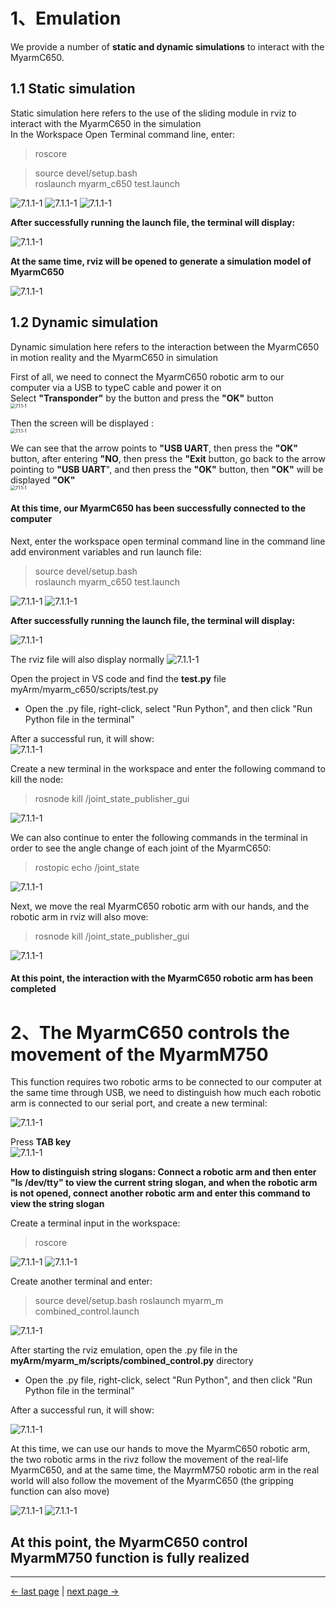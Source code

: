 # 1、Emulation

We provide a number of **static and dynamic simulations** to interact with the MyarmC650.    


## 1.1 Static simulation
Static simulation here refers to the use of the sliding module in rviz to interact with the MyarmC650 in the simulation  
In the Workspace Open Terminal command line, enter:    
> roscore

> source devel/setup.bash   
> roslaunch myarm_c650 test.launch  


<img src="../../../resources/4-FunctionsAndApplications/6-SDKDevelopment/5.2 -DevelopmentAndUseBasedOnROS1/2_download_en/launch1.jpg" alt="7.1.1-1" style="zoom:100%;" />   

<img src="../../../resources/4-FunctionsAndApplications/6-SDKDevelopment/5.2 -DevelopmentAndUseBasedOnROS1/1_download/roscore.jpg" alt="7.1.1-1" style="zoom:100%;" />   

<img src="../../../resources/4-FunctionsAndApplications/6-SDKDevelopment/5.2 -DevelopmentAndUseBasedOnROS1/1_download/launch2.jpg" alt="7.1.1-1" style="zoom:100%;" />   

**After successfully running the launch file, the terminal will display:**

<img src="../../../resources/4-FunctionsAndApplications/6-SDKDevelopment/5.2 -DevelopmentAndUseBasedOnROS1/1_download/launch3.jpg" alt="7.1.1-1" style="zoom:100%;" />    

**At the same time, rviz will be opened to generate a simulation model of MyarmC650**

<img src="../../../resources/4-FunctionsAndApplications/6-SDKDevelopment/5.2 -DevelopmentAndUseBasedOnROS1/2_download_en/launch4.jpg" alt="7.1.1-1" style="zoom:100%;" />  


## 1.2 Dynamic simulation
Dynamic simulation here refers to the interaction between the MyarmC650 in motion reality and the MyarmC650 in simulation    

First of all, we need to connect the MyarmC650 robotic arm to our computer via a USB to typeC cable and power it on    
Select **"Transponder"** by the button and press the **"OK"** button  
<img src="../../../resources/4-FunctionsAndApplications/6-SDKDevelopment/5.2 -DevelopmentAndUseBasedOnROS1/1_download/Myarm1.jpg" alt="7.1.1-1" style="zoom:50%;" />  

Then the screen will be displayed :    
<img src="../../../resources/4-FunctionsAndApplications/6-SDKDevelopment/5.2 -DevelopmentAndUseBasedOnROS1/1_download/Myarm2.jpg" alt="7.1.1-1" style="zoom:50%;" />  

We can see that the arrow points to **"USB UART**, then press the **"OK"** button, after entering **"NO**, then press the **"Exit** button, go back to the arrow pointing to **"USB UART**", and then press the **"OK"** button, then **"OK"** will be displayed **"OK"**  
<img src="../../../resources/4-FunctionsAndApplications/6-SDKDevelopment/5.2 -DevelopmentAndUseBasedOnROS1/1_download/Myarm3.jpg" alt="7.1.1-1" style="zoom:50%;" />  

#### At this time, our MyarmC650 has been successfully connected to the computer  


Next, enter the workspace open terminal command line in the command line add environment variables and run launch file:    
> source devel/setup.bash   
> roslaunch myarm_c650 test.launch  


<img src="../../../resources/4-FunctionsAndApplications/6-SDKDevelopment/5.2 -DevelopmentAndUseBasedOnROS1/2_download_en/launch1.jpg" alt="7.1.1-1" style="zoom:100%;" />   

<img src="../../../resources/4-FunctionsAndApplications/6-SDKDevelopment/5.2 -DevelopmentAndUseBasedOnROS1/1_download/launch2.jpg" alt="7.1.1-1" style="zoom:100%;" />   

**After successfully running the launch file, the terminal will display:**

<img src="../../../resources/4-FunctionsAndApplications/6-SDKDevelopment/5.2 -DevelopmentAndUseBasedOnROS1/1_download/launch3.jpg" alt="7.1.1-1" style="zoom:100%;" />    

The rviz file will also display normally
<img src="../../../resources/4-FunctionsAndApplications/6-SDKDevelopment/5.2 -DevelopmentAndUseBasedOnROS1/1_download/launch5.jpg" alt="7.1.1-1" style="zoom:100%;" />  


Open the project in VS code and find the **test.py** file myArm/myarm_c650/scripts/test.py  

- Open the .py file, right-click, select "Run Python", and then click "Run Python file in the terminal"  

After a successful run, it will show:    
<img src="../../../resources/4-FunctionsAndApplications/6-SDKDevelopment/5.2 -DevelopmentAndUseBasedOnROS1/1_download/runpython2.jpg" alt="7.1.1-1" style="zoom:100%;" />  

Create a new terminal in the workspace and enter the following command to kill the node:    
> rosnode kill /joint_state_publisher_gui   
<img src="../../../resources/4-FunctionsAndApplications/6-SDKDevelopment/5.2 -DevelopmentAndUseBasedOnROS1/1_download/kill1.jpg" alt="7.1.1-1" style="zoom:100%;" />    

We can also continue to enter the following commands in the terminal in order to see the angle change of each joint of the MyarmC650:    
> rostopic echo /joint_state  

<img src="../../../resources/4-FunctionsAndApplications/6-SDKDevelopment/5.2 -DevelopmentAndUseBasedOnROS1/1_download/topic1.jpg" alt="7.1.1-1" style="zoom:100%;" />    

Next, we move the real MyarmC650 robotic arm with our hands, and the robotic arm in rviz will also move:    
> rosnode kill /joint_state_publisher_gui   
<img src="../../../resources/4-FunctionsAndApplications/6-SDKDevelopment/5.2 -DevelopmentAndUseBasedOnROS1/1_download/launch6.jpg" alt="7.1.1-1" style="zoom:100%;" />    

#### At this point, the interaction with the MyarmC650 robotic arm has been completed  

# 2、The MyarmC650 controls the movement of the MyarmM750
This function requires two robotic arms to be connected to our computer at the same time through USB, we need to distinguish how much each robotic arm is connected to our serial port, and create a new terminal:    

<img src="../../../resources/4-FunctionsAndApplications/6-SDKDevelopment/5.2 -DevelopmentAndUseBasedOnROS1/1_download/tty.jpg" alt="7.1.1-1" style="zoom:100%;" />    

Press **TAB key**    
<img src="../../../resources/4-FunctionsAndApplications/6-SDKDevelopment/5.2 -DevelopmentAndUseBasedOnROS1/2_download_en/tty1.jpg" alt="7.1.1-1" style="zoom:100%;" />    

**How to distinguish string slogans: Connect a robotic arm and then enter "ls /dev/tty" to view the current string slogan, and when the robotic arm is not opened, connect another robotic arm and enter this command to view the string slogan**  

Create a terminal input in the workspace:    
> roscore  

<img src="../../../resources/4-FunctionsAndApplications/6-SDKDevelopment/5.2 -DevelopmentAndUseBasedOnROS1/2_download_en/launch1.jpg" alt="7.1.1-1" style="zoom:100%;" />   
<img src="../../../resources/4-FunctionsAndApplications/6-SDKDevelopment/5.2 -DevelopmentAndUseBasedOnROS1/1_download/roscore.jpg" alt="7.1.1-1" style="zoom:100%;" />   

Create another terminal and enter:    
> source devel/setup.bash
> roslaunch myarm_m combined_control.launch  

<img src="../../../resources/4-FunctionsAndApplications/6-SDKDevelopment/5.2 -DevelopmentAndUseBasedOnROS1/1_download/combinedlaunch.jpg" alt="7.1.1-1" style="zoom:100%;" />   

After starting the rviz emulation, open the .py file in the **myArm/myarm_m/scripts/combined_control.py** directory     

- Open the .py file, right-click, select "Run Python", and then click "Run Python file in the terminal"  

After a successful run, it will show:    

<img src="../../../resources/4-FunctionsAndApplications/6-SDKDevelopment/5.2 -DevelopmentAndUseBasedOnROS1/1_download/combinedrunpython1.jpg" alt="7.1.1-1" style="zoom:100%;" />    

At this time, we can use our hands to move the MyarmC650 robotic arm, the two robotic arms in the rivz follow the movement of the real-life MyarmC650, and at the same time, the MayrmM750 robotic arm in the real world will also follow the movement of the MyarmC650 (the gripping function can also move)    

<img src="../../../resources/4-FunctionsAndApplications/6-SDKDevelopment/5.2 -DevelopmentAndUseBasedOnROS1/1_download/combinedlaunch1.jpg" alt="7.1.1-1" style="zoom:100%;" />    

<img src="../../../resources/4-FunctionsAndApplications/6-SDKDevelopment/5.2 -DevelopmentAndUseBasedOnROS1/1_download/combinedlaunch2.jpg" alt="7.1.1-1" style="zoom:100%;" />    

## At this point, the MyarmC650 control MyarmM750 function is fully realized  

---

[← last page](1_download.md) | [next page →](3_ROScode.md)